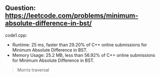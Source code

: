 ## Question: https://leetcode.com/problems/minimum-absolute-difference-in-bst/

code1.cpp:
* Runtime: 25 ms, faster than 29.20% of C++ online submissions for Minimum Absolute Difference in BST.
* Memory Usage: 25.2 MB, less than 56.92% of C++ online submissions for Minimum Absolute Difference in BST.
> Morris traversal